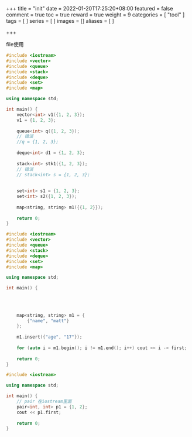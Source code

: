 +++
title = "init"
date = 2022-01-20T17:25:20+08:00
featured = false
comment = true
toc = true
reward = true
weight = 9
categories = [
  "tool"
]
tags = [
]
series = [
]
images = []
aliases = [
]

+++

file使用

<!--more-->

```cpp
#include <iostream>
#include <vector>
#include <queue>
#include <stack>
#include <deque>
#include <set>
#include <map>

using namespace std;

int main() {
    vector<int> v1({1, 2, 3});
    v1 = {1, 2, 3};
    
    queue<int> q({1, 2, 3});
    // 错误
    //q = {1, 2, 3};
    
    deque<int> d1 = {1, 2, 3};
    
    stack<int> stk1({1, 2, 3});
    // 错误
    // stack<int> s = {1, 2, 3};
    
    
    set<int> s1 = {1, 2, 3};
    set<int> s2({1, 2, 3});
    
    map<string, string> m1({{1, 2}});
    
    return 0;
}

```


```cpp
#include <iostream>
#include <vector>
#include <queue>
#include <stack>
#include <deque>
#include <set>
#include <map>

using namespace std;

int main() {
   
    
    
   
    map<string, string> m1 = {
        {"name", "matt"}
    };
    
    m1.insert({"age", "17"});
    
    for (auto i = m1.begin(); i != m1.end(); i++) cout << i -> first;
    
    return 0;
}
```

```cpp
#include <iostream>

using namespace std;

int main() {
    // pair 在iostream里面
    pair<int, int> p1 = {1, 2};
    cout << p1.first;
    
    return 0;
}
```
